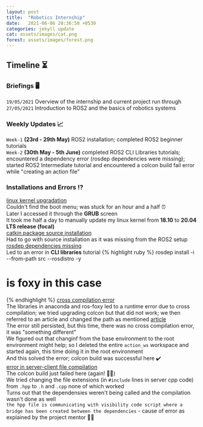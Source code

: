 ```yaml
---
layout: post
title:  "Robotics Internship"
date:   2021-06-06 20:36:50 +0530
categories: jekyll update
cat: assets/images/cat.png
forest: assets/images/forest.png
---
```

## **Timeline** :hourglass_flowing_sand:

### Briefings :desktop_computer:
`19/05/2021` Overview of the internship and current project run through<br>
`27/05/2021` Introduction to ROS2 and the basics of robotics systems

### Weekly Updates :chart_with_upwards_trend:
`Week-1` **(23rd - 29th May)** ROS2 installation; completed ROS2 beginner tutorials<br>
`Week-2` **(30th May - 5th June)** completed ROS2 CLI Libraries tutorials; encountered a dependency error (rosdep dependencies were missing); started ROS2 Intermediate tutorial and encountered a colcon build fail error while "creating an action file"

### Installations and Errors :interrobang:
<u>linux kernel upgradation</u><br> Couldn't find the boot menu; was stuck for an hour and a half :alarm_clock:<br>
Later I accessed it through the **GRUB** screen<br>
It took me half a day to manually update my linux kernel from **18.10** to **20.04 LTS release (focal)**<br>
<u>catkin package source installation</u><br> Had to go with source installation as it was missing from the ROS2 setup<br>
<u>rosdep dependencies missing</u><br> Led to an error in **CLI libraries** tutorial
{% highlight ruby %}
rosdep install -i --from-path src --rosdistro <distro> -y
# <distro> is foxy in this case
{% endhighlight %}
<u>cross compilation error</u><br> The libraries in anaconda and ros-foxy led to a runtime error due to cross compilation; we tried upgrading colcon but that did not work; we then referred to an article and changed the path as mentioned
[article](https://blog.csdn.net/weixin_37532614/article/details/105552101)<br>
The error still persisted, but this time, there was no cross compilation error, it was "something different"<br>
We figured out that changinf from the base environment to the root environment might help; so I deleted the entire `action_ws` workspace and started again, this time doing it in the root environment<br>
And this solved the error; colcon build was successful here :heavy_check_mark: <br>
<u>error in server-client file compilation</u><br>
The colcon build just failed here (again! :woman_facepalming:)<br>
We tried changing the file extensions (in `#include` lines in server cpp code) from `.hpp` to `.h` and `.cpp` none of which worked<br>
Turns out that the dependensies weren't being called and the compilation wasn't done as well<br>
`the hpp file is communicating with visibility code script where a bridge has been created between the dependencies` - cause of error as explained by the project mentor :man_mechanic:<br>